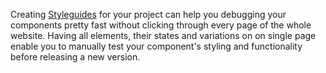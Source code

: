 Creating [Styleguides](./Development/Frontend_Development/Writing_HTML/Deliver_Styleguides) for your project can help you debugging your components pretty fast without clicking through every page of the whole website. Having all elements, their states and variations on on single page enable you to manually test your component's styling and functionality before releasing a new version.
